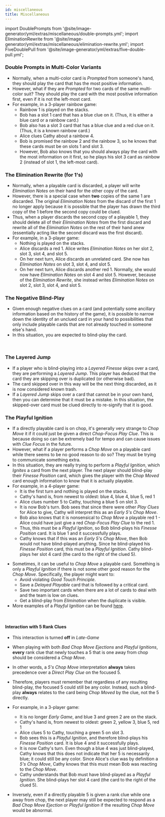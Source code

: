 ```yaml
---
id: miscellaneous
title: Miscellaneous
---
```


import DoublePrompts from '@site/image-generator/yml/extras/miscellaneous/double-prompts.yml';
import EliminationRewrite from '@site/image-generator/yml/extras/miscellaneous/elimination-rewrite.yml';
import FiveDoublePull from '@site/image-generator/yml/extras/five-double-pull.yml';

### Double Prompts in Multi-Color Variants

- Normally, when a multi-color card is *Prompted* from someone's hand, they should play the card that has the most positive information.
- However, what if they are *Prompted* for two cards of the same multi-color suit? They should play the card with the most positive information first, even if it is not the left-most card.
- For example, in a 3-player rainbow game:
  - Rainbow 1 is played on the stacks.
  - Bob has a slot 1 card that has a blue clue on it. (Thus, it is either a blue card or a rainbow card.)
  - Bob also has a slot 3 card that has a blue clue and a red clue on it. (Thus, it is a known rainbow card.)
  - Alice clues Cathy about a rainbow 4.
  - Bob is promised the rainbow 2 and the rainbow 3, so he knows that these cards must be on slots 1 and slot 3.
  - However, Bob also knows that you should always play the card with the most information on it first, so he plays his slot 3 card as rainbow 2 (instead of slot 1, the left-most card).

<DoublePrompts />

### The Elimination Rewrite (for 1's)

- Normally, when a playable card is discarded, a player will write *Elimination Notes* on their hand for the other copy of the card.
- However, there is a special case when **two** copies of the same 1 are discarded. The original *Elimination Notes* from the discard of the first 1 no longer apply because it is possible that the player has drawn the third copy of the 1 before the second copy could be clued.
- Thus, when a player discards the second copy of a playable 1, they should delete all of their *Elimination Notes* from the first discard and rewrite all of the *Elimination Notes* on the rest of their hand anew (essentially acting like the second discard was the first discard).
- For example, in a 3-player game:
  - Nothing is played on the stacks.
  - Alice discards a red 1. Alice writes *Elimination Notes* on her slot 2, slot 3, slot 4, and slot 5.
  - On her next turn, Alice discards an unrelated card. She now has *Elimination Notes* on slot 3, slot 4, and slot 5.
  - On her next turn, Alice discards another red 1. Normally, she would now have *Elimination Notes* on slot 4 and slot 5. However, because of the *Elimination Rewrite*, she instead writes *Elimination Notes* on slot 2, slot 3, slot 4, and slot 5.

<EliminationRewrite />

### The Negative Blind-Play

- Given enough negative clues on a card (and potentially some ancillary information based on the history of the game), it is possible to narrow down the identity of an unclued card in your hand to possibilities that only include playable cards that are not already touched in someone else's hand.
- In this situation, you are expected to blind-play the card.

<br />

### The Layered Jump

- If a player who is blind-playing into a *Layered Finesse* skips over a card, they are performing a *Layered Jump*. This player has deduced that the card they are skipping over is duplicated (or otherwise bad).
- The card skipped over in this way will be the next thing discarded, as it is now considered known trash.
- If a *Layered Jump* skips over a card that cannot be in your own hand, then you can determine that it must be a mistake. In this situation, the skipped-over card must be clued directly to re-signify that it is good.

### The Playful Ignition

- If a directly playable card is on chop, it's generally very strange to *Chop Move* it if it could just be given a direct *Chop-Focus Play Clue*. This is because doing so can be extremely bad for tempo and can cause issues with *Clue Focus* in the future.
- However, what if a player performs a *Chop Move* on a playable card while there seems to be no good reason to do so? They must be trying to communicate something extra.
- In this situation, they are really trying to perform a *Playful Ignition*, which *Ignites* a card from the next player. The next player should blind-play their *Finesse Position* card, which gives the player with the *Chop Moved* card enough information to know that it is actually playable.
- For example, in a 4-player game:
  - It is the first turn and nothing is played on the stacks.
  - Cathy's hand is, from newest to oldest: blue 4, blue 4, blue 5, red 1
  - Alice clues number 5 to Cathy, touching a blue 5 on slot 3.
  - It is now Bob's turn. Bob sees that since there were other *Play Clues* for Alice to give, Cathy will interpret this as an *Early 5's Chop Move*.
  - Bob also knows that it is nonsensical to *Chop Move* a playable red 1 - Alice could have just give a red *Chop-Focus Play Clue* to the red 1.
  - Thus, this must be a *Playful Ignition*, so Bob blind-plays his *Finesse Position* card. It is blue 1 and it successfully plays.
  - Cathy knows that if this was an *Early 5's Chop Move*, then Bob would not have blind-played anything. Since he blind-played his *Finesse Position* card, this must be a *Playful Ignition*. Cathy blind-plays her slot 4 card (the card to the right of the clued 5).

<FiveDoublePull />

- Sometimes, it can be useful to *Chop Move* a playable card. Something is only a *Playful Ignition* if there is not some other good reason for the *Chop Move*. Specifically, the player might want to:
  - Avoid violating *Good Touch Principle*.
  - Save a *Delayed Playable* card that is followed by a critical card.
  - Save two important cards when there are a lot of cards to deal with and the team is low on clues.
  - Get a blind-play from *Elimination* when the duplicate is visible.
- More examples of a *Playful Ignition* can be found [here](../examples/5-double-pull.md).

<br />

#### Interaction with 5 Rank Clues

- This interaction is turned **off** in *Late-Game*
- When playing with both *Bad Chop Move Ejections* and *Playful Ignitions*, **every** rank clue that newly touches a 5 that is one away from chop should be considered a *Chop Move*.
- In other words, a *5's Chop Move* interpretation **always** takes precedence over a *Direct Play Clue* on the focused 5.
- Therefore, players must remember that regardless of any resulting blind-play, the focused 5 could still be any color. Instead, such a blind-play **always** relates to the card being *Chop Moved* by the clue, not the 5 directly.
- For example, in a 3-player game:
  - It is no longer *Early Game*, and blue 3 and green 2 are on the stack.
  - Cathy's hand is, from newest to oldest: green 2, yellow 3, blue 5, red 1
  - Alice clues 5 to Cathy, touching a green 5 on slot 3.
  - Bob sees this is a *Playful Ignition*, and therefore blind-plays his *Finesse Position* card. It is blue 4 and it successfully plays.
  - It is now Cathy's turn. Even though a blue 4 was just blind-played, Cathy knows that this does not indicate that her 5 is necessarily blue; it could still be any color. Since Alice's clue was by definition a *5's Chop Move*, Cathy knows that this must mean Bob was reacting to the *Chop Move*.
  - Cathy understands that Bob must have blind-played as a *Playful Ignition*. She blind-plays her slot 4 card (the card to the right of the clued 5).

- Inversely, even if a directly playable 5 is given a rank clue while one away from chop, the next player may still be expected to respond as a *Bad Chop Move Ejection* or *Playful Ignition* if the resulting *Chop Move* would be abnormal.
